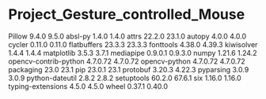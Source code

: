 # Project_Gesture_controlled_Mouse
Pillow	9.4.0	9.5.0
absl-py	1.4.0	1.4.0
attrs	22.2.0	23.1.0
autopy	4.0.0	4.0.0
cycler	0.11.0	0.11.0
flatbuffers	23.3.3	23.3.3
fonttools	4.38.0	4.39.3
kiwisolver	1.4.4	1.4.4
matplotlib	3.5.3	3.7.1
mediapipe	0.9.0.1	0.9.3.0
numpy	1.21.6	1.24.2
opencv-contrib-python	4.7.0.72	4.7.0.72
opencv-python	4.7.0.72	4.7.0.72
packaging	23.0	23.1
pip	23.0.1	23.1
protobuf	3.20.3	4.22.3
pyparsing	3.0.9	3.0.9
python-dateutil	2.8.2	2.8.2
setuptools	60.2.0	67.6.1
six	1.16.0	1.16.0
typing-extensions	4.5.0	4.5.0
wheel	0.37.1	0.40.0
